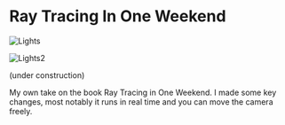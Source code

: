 # Ray Tracing In One Weekend

![Lights](https://github.com/marcelbittrich/rayTracingInOneWeekend/assets/113523293/89b6a9c1-d8c1-4eb3-8e2a-dd25b685747e)

![Lights2](https://github.com/marcelbittrich/rayTracingInOneWeekend/assets/113523293/d32101f2-5f9f-4765-b016-0c1231934e3c)

(under construction)

My own take on the book Ray Tracing in One Weekend. I made some key changes, most notably it runs in real time and you can move the camera freely.
